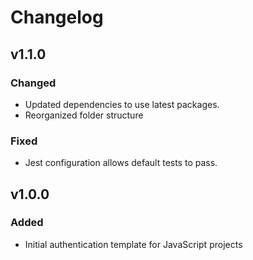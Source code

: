 # Changelog

## v1.1.0

### Changed
-   Updated dependencies to use latest packages.
-   Reorganized folder structure

### Fixed
-   Jest configuration allows default tests to pass.

## v1.0.0

### Added

-   Initial authentication template for JavaScript projects